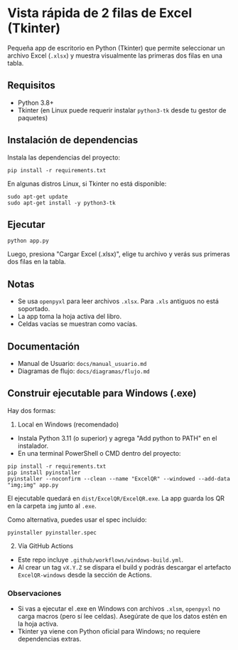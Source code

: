# Vista rápida de 2 filas de Excel (Tkinter)

Pequeña app de escritorio en Python (Tkinter) que permite seleccionar un archivo Excel (`.xlsx`) y muestra visualmente las primeras dos filas en una tabla.

## Requisitos

- Python 3.8+
- Tkinter (en Linux puede requerir instalar `python3-tk` desde tu gestor de paquetes)

## Instalación de dependencias

Instala las dependencias del proyecto:

```
pip install -r requirements.txt
```

En algunas distros Linux, si Tkinter no está disponible:

```
sudo apt-get update
sudo apt-get install -y python3-tk
```

## Ejecutar

```
python app.py
```

Luego, presiona "Cargar Excel (.xlsx)", elige tu archivo y verás sus primeras dos filas en la tabla.

## Notas

- Se usa `openpyxl` para leer archivos `.xlsx`. Para `.xls` antiguos no está soportado.
- La app toma la hoja activa del libro.
- Celdas vacías se muestran como vacías.

## Documentación

- Manual de Usuario: `docs/manual_usuario.md`
- Diagramas de flujo: `docs/diagramas/flujo.md`

## Construir ejecutable para Windows (.exe)

Hay dos formas:

1) Local en Windows (recomendado)

- Instala Python 3.11 (o superior) y agrega "Add python to PATH" en el instalador.
- En una terminal PowerShell o CMD dentro del proyecto:

```
pip install -r requirements.txt
pip install pyinstaller
pyinstaller --noconfirm --clean --name "ExcelQR" --windowed --add-data "img;img" app.py
```

El ejecutable quedará en `dist/ExcelQR/ExcelQR.exe`. La app guarda los QR en la carpeta `img` junto al `.exe`.

Como alternativa, puedes usar el spec incluido:

```
pyinstaller pyinstaller.spec
```

2) Vía GitHub Actions

- Este repo incluye `.github/workflows/windows-build.yml`.
- Al crear un tag `vX.Y.Z` se dispara el build y podrás descargar el artefacto `ExcelQR-windows` desde la sección de Actions.

### Observaciones

- Si vas a ejecutar el .exe en Windows con archivos `.xlsm`, `openpyxl` no carga macros (pero sí lee celdas). Asegúrate de que los datos estén en la hoja activa.
- Tkinter ya viene con Python oficial para Windows; no requiere dependencias extras.

